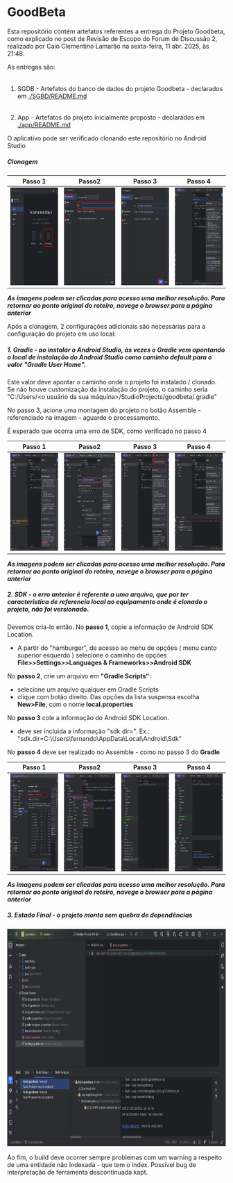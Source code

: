 # GoodBeta
Esta repositório contém artefatos referentes a entrega do Projeto Goodbeta, como explicado no post de Revisão de Escopo 
do Forum de Discussão 2, realizado por Caio Clementino Lamarão na sexta-feira, 11 abr. 2025, às 21:48.  

As entregas são:   
###### 
  1. SGDB - Artefatos do banco de dados do projeto Goodbeta - declarados em [./SGBD/README.md](./SGBD/README.md)
  
######  
  2. App - Artefatos do projeto inicialmente proposto - declarados em [./app/README.md](./app/README.md)

O aplicativo pode ser verificado clonando este repositório no Android Studio

##### Clonagem

| Passo 1                                             | Passo2                                             | Passo 3                                            | Passo 4                                            |
|:-:|:-:|:-:|:-:|
|<img src=img/android_1.jpeg width="450" height="225">|<img src=img/android_2.jpg width="450" height="225">|<img src=img/android_3.jpg width="450" height="225">|<img src=img/android_4.jpg width="450" height="225">|

**_As imagens podem ser clicadas para acesso uma melhor resolução. Para retornar ao ponto original do roteiro, navege o browser para a página anterior_**

Após a clonagem, 2 configurações adicionais são necessárias para a configuração do projeto em uso local:

##### 1. Gradle - ao instalar o Android Studio, às vezes o Gradle vem apontando o local de instalação do Android Studio como caminho default para o valor "Gradle User Home". 
Este valor deve apontar o caminho onde o projeto foi instalado / clonado. Se não houve customização da instalação do projeto, o caminho seria "C:/Users/<o usuário da sua máquina>/StudioProjects/goodbeta/.gradle"

No passo 3, acione uma montagem do projeto no botão Assemble - referenciado na imagem - aguarde o processamento. 

É esperado que ocorra uma erro de SDK, como verificado no passo 4      

| Passo 1                                             | Passo2                                             | Passo 3                                            | Passo 4                                            |
|:-:|:-:|:-:|:-:|
|<img src=img/gradle_1.jpg width="450" height="225">|<img src=img/gradle_2.jpg width="450" height="225">|<img src=img/gradle_3.jpg width="450" height="225">|<img src=img/gradle_4.jpg width="450" height="225">|

**_As imagens podem ser clicadas para acesso uma melhor resolução. Para retornar ao ponto original do roteiro, navege o browser para a página anterior_**

##### 2. SDK - o erro anterior é referente a uma arquivo, que por ter caracteristica de referencia local ao equipamento onde é clonado o projeto, não foi versionado.
Devemos cria-lo então.
No **passo 1**, copie a informação de Android SDK Location. 
- A partir do "hamburger", de acesso ao menu de opções ( menu canto superior esquerdo ) selecione o caminho de opções **File>>Settings>>Languages & Frameworks>>Android SDK**
   
No **passo 2**, crie um arquivo em **"Gradle Scripts"**: 
 - selecione um arquivo qualquer em Gradle Scripts
 - clique com botão direito. Das opções da lista suspensa escolha **New>File**, com o nome **local.properties**
  
No **passo 3** cole a informação do Android SDK Location.
- deve ser incluida a informação "sdk.dir=<SDK Android Location Formatado>". Ex.: "sdk.dir=C\:\\Users\\fernando\\AppData\\Local\\Android\\Sdk"
 
No **passo 4** deve ser realizado no Assemble - como no passo 3 do **Gradle**   

| Passo 1                                             | Passo2                                             | Passo 3                                            | Passo 4                                            |
|:-:|:-:|:-:|:-:|
|<img src=img/sdk_1.jpg width="450" height="225">|<img src=img/sdk_2.jpg width="450" height="225">|<img src=img/sdk_3.jpg width="450" height="225">|<img src=img/sdk_4.jpg width="450" height="225">|

**_As imagens podem ser clicadas para acesso uma melhor resolução. Para retornar ao ponto original do roteiro, navege o browser para a página anterior_**

##### 3. Estado Final - o projeto monta sem quebra de dependências 

 <img src=img/final.jpg width="775" height="500">

 Ao fim, o build deve ocorrer sempre problemas com um warning a respeito de uma entidade não indexada - que tem o index. 
Possível bug de interpretação de ferramenta descontinuada kapt. 
